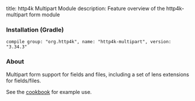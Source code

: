title: http4k Multipart Module
description: Feature overview of the http4k-multipart form module

### Installation (Gradle)
```compile group: "org.http4k", name: "http4k-multipart", version: "3.34.3"```

### About

Multipart form support for fields and files, including a set of lens extensions for fields/files.

See the [cookbook](/cookbook/multipart_forms/) for example use.
